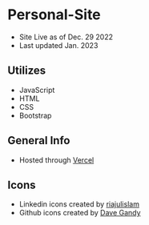 # Personal-Site
- Site Live as of Dec. 29 2022
- Last updated Jan. 2023

## Utilizes
- JavaScript
- HTML
- CSS 
- Bootstrap

## General Info
- Hosted through [Vercel](https://vercel.com)

## Icons
- Linkedin icons created by [riajulislam](https://www.flaticon.com/free-icons/linkedin)
- Github icons created by [Dave Gandy](https://www.flaticon.com/free-icons/github)
